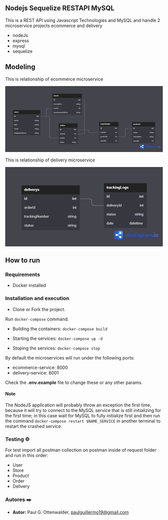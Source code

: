 ## Nodejs Sequelize RESTAPI MySQL

This is a REST API using Javascript Technologies and MySQL and handle 2 microservice projects ecommerce and delivery

- nodeJs
- express
- mysql
- sequelize

## Modeling

This is relationship of ecommerce microservice

![](./docs/ecommerce-service.png)

This is relationship of delivery microservice

![](./docs/delivery-service.png)

## How to run

### Requirements
- Docker installed

### Installation and execution
- Clone or Fork the project.

Run ```docker-compose``` command.

* Building the containers: ```docker-compose build```

* Starting the services: ```docker-compose up -d```

* Stoping the services: ```docker-compose stop```

By default the microservices will run under the following ports:
- ecommerce-service: 8000
- delivery-service: 8001

Check the **.env.example** file to change these or any other params.
#### Note

The NodeJS application will probably throw an exception the first time, because it will try to connect to the MySQL service that is still initializing for the first time; in this case wait for MySQL to fully initialize first and then run the command `docker-compose restart $NAME_SERVICE` in another terminal to restart the crashed service.

### Testing ⚙️

For test import all postman collection on postman inside of request folder and run in this order:
- User
- Store
- Product
- Order
- Delivery

### Autores ✒️

* **Autor:** Paul G. Ottenwalder, paulguillermo19@gmail.com




